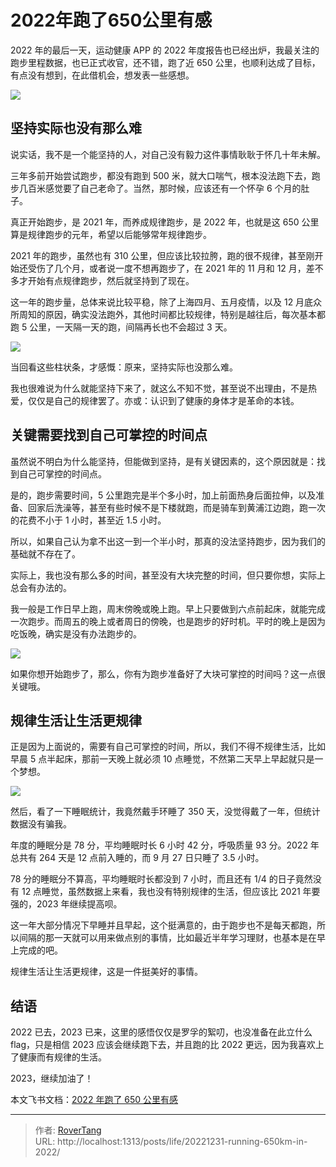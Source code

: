 # 2022年跑了650公里有感


2022 年的最后一天，运动健康 APP 的 2022 年度报告也已经出炉，我最关注的跑步里程数据，也已正式收官，还不错，跑了近 650 公里，也顺利达成了目标，有点没有想到，在此借机会，想发表一些感想。

![](static/boxcngWBklwGgbdpSMycFcNecSY.jpg)

## 坚持实际也没有那么难

说实话，我不是一个能坚持的人，对自己没有毅力这件事情耿耿于怀几十年未解。

三年多前开始尝试跑步，都没有跑到 500 米，就大口喘气，根本没法跑下去，跑步几百米感觉要了自己老命了。当然，那时候，应该还有一个怀孕 6 个月的肚子。

真正开始跑步，是 2021 年，而养成规律跑步，是 2022 年，也就是这 650 公里算是规律跑步的元年，希望以后能够常年规律跑步。

2021 年的跑步，虽然也有 310 公里，但应该比较拉胯，跑的很不规律，甚至刚开始还受伤了几个月，或者说一度不想再跑步了，在 2021 年的 11 月和 12 月，差不多才开始有点规律跑步，然后就坚持到了现在。

这一年的跑步量，总体来说比较平稳，除了上海四月、五月疫情，以及 12 月底众所周知的原因，确实没法跑外，其他时间都比较规律，特别是越往后，每次基本都跑 5 公里，一天隔一天的跑，间隔再长也不会超过 3 天。

![](static/boxcnJPhl7ksN5ge2LmH7jIA1Fg.jpg)

当回看这些柱状条，才感慨：原来，坚持实际也没那么难。

我也很难说为什么就能坚持下来了，就这么不知不觉，甚至说不出理由，不是热爱，仅仅是自己的规律罢了。亦或：认识到了健康的身体才是革命的本钱。

## 关键需要找到自己可掌控的时间点

虽然说不明白为什么能坚持，但能做到坚持，是有关键因素的，这个原因就是：找到自己可掌控的时间点。

是的，跑步需要时间，5 公里跑完是半个多小时，加上前面热身后面拉伸，以及准备、回家后洗澡等，甚至有些时候不是下楼就跑，而是骑车到黄浦江边跑，跑一次的花费不小于 1 小时，甚至近 1.5 小时。

所以，如果自己认为拿不出这一到一个半小时，那真的没法坚持跑步，因为我们的基础就不存在了。

实际上，我也没有那么多的时间，甚至没有大块完整的时间，但只要你想，实际上总会有办法的。

我一般是工作日早上跑，周末傍晚或晚上跑。早上只要做到六点前起床，就能完成一次跑步。而周五的晚上或者周日的傍晚，也是跑步的好时机。平时的晚上是因为吃饭晚，确实是没有办法跑步的。

![](static/boxcnqNZK7Bz9mGXuB4vJXktHBd.jpg)

如果你想开始跑步了，那么，你有为跑步准备好了大块可掌控的时间吗？这一点很关键哦。

## 规律生活让生活更规律

正是因为上面说的，需要有自己可掌控的时间，所以，我们不得不规律生活，比如早晨 5 点半起床，那前一天晚上就必须 10 点睡觉，不然第二天早上早起就只是一个梦想。

![](static/boxcnCbIczJZlYLk7Horl4IJAxc.jpg)

然后，看了一下睡眠统计，我竟然戴手环睡了 350 天，没觉得戴了一年，但统计数据没有骗我。

年度的睡眠分是 78 分，平均睡眠时长 6 小时 42 分，呼吸质量 93 分。2022 年总共有 264 天是 12 点前入睡的，而 9 月 27 日只睡了 3.5 小时。

78 分的睡眠分不算高，平均睡眠时长都没到 7 小时，而且还有 1/4 的日子竟然没有 12 点睡觉，虽然数据上来看，我也没有特别规律的生活，但应该比 2021 年要强的，2023 年继续提高呗。

这一年大部分情况下早睡并且早起，这个挺满意的，由于跑步也不是每天都跑，所以间隔的那一天就可以用来做点别的事情，比如最近半年学习理财，也基本是在早上完成的吧。

规律生活让生活更规律，这是一件挺美好的事情。

## 结语

2022 已去，2023 已来，这里的感悟仅仅是罗孚的絮叨，也没准备在此立什么 flag，只是相信 2023 应该会继续跑下去，并且跑的比 2022 更远，因为我喜欢上了健康而有规律的生活。

2023，继续加油了！

本文飞书文档：[2022 年跑了 650 公里有感](https://rovertang.feishu.cn/docx/ULqGd2HEWoL0rtx7fNgcnwDdnHc) 


---

> 作者: [RoverTang](https://rovertang.com)  
> URL: http://localhost:1313/posts/life/20221231-running-650km-in-2022/  

